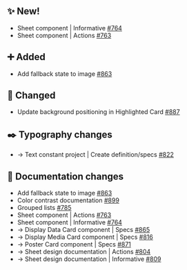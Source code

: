 ## ✨ New!

- Sheet component | Informative [#764](https://github.com/Telefonica/mistica-design/issues/764)
- Sheet component | Actions [#763](https://github.com/Telefonica/mistica-design/issues/763)

## ➕ Added

- Add fallback state to image [#863](https://github.com/Telefonica/mistica-design/issues/863)

## 🔄 Changed

- Update background positioning in Highlighted Card [#887](https://github.com/Telefonica/mistica-design/issues/887)

## ✒️ Typography changes

- → Text constant project | Create definition/specs [#822](https://github.com/Telefonica/mistica-design/issues/822)

## 📒 Documentation changes

- Add fallback state to image [#863](https://github.com/Telefonica/mistica-design/issues/863)
- Color contrast documentation [#899](https://github.com/Telefonica/mistica-design/issues/899)
- Grouped lists [#785](https://github.com/Telefonica/mistica-design/issues/785)
- Sheet component | Actions [#763](https://github.com/Telefonica/mistica-design/issues/763)
- Sheet component | Informative [#764](https://github.com/Telefonica/mistica-design/issues/764)
- → Display Data Card component | Specs [#865](https://github.com/Telefonica/mistica-design/issues/865)
- → Display Media Card component | Specs [#816](https://github.com/Telefonica/mistica-design/issues/816)
- → Poster Card component | Specs [#871](https://github.com/Telefonica/mistica-design/issues/871)
- → Sheet design documentation | Actions [#804](https://github.com/Telefonica/mistica-design/issues/804)
- → Sheet design documentation | Informative [#809](https://github.com/Telefonica/mistica-design/issues/809)
